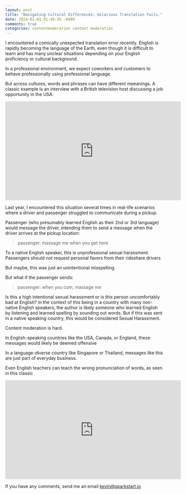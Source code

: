 ```yaml
---
layout: post
title: "Navigating Cultural Differences: Hilarious Translation Fails."
date: 2024-01-01 01:49:55 -0400
comments: true
categories: contentmoderation content moderation
---
```


I encountered a comically unexpected translation error recently. English is rapidly becoming the language of the Earth, even though it is difficult to learn and has many unclear situations depending on your English proficiency or cultural background.

In a professional environment, we expect coworkers and customers to behave professionally using professional language.

But across cultures, words and phrases can have different meeanings. A classic example is an interview with a British television host discussing a job opportunity in the USA.

<iframe width="560" height="315" src="https://www.youtube.com/embed/ovIly_QFRiw?si=0RXQuibjWTg-Yo0k" title="YouTube video player" frameborder="0" allow="accelerometer; autoplay; clipboard-write; encrypted-media; gyroscope; picture-in-picture; web-share" allowfullscreen></iframe>

Last year, I encountered this situation several times in real-life scenarios where a driver and passenger struggled to communicate during a pickup.

Passenger (who presumably learned English as their 2nd or 3rd language) would message the driver, intending them to send a message when the driver arrives at the pickup location:

> passenger: massage me when you get here

To a native English speaker, this is unprofessional sexual harassment. Passengers should not request personal favors from their rideshare drivers

But maybe, this was just an unintentional misspelling.

But what if the passenger sends:

> passenger: when you cum, massage me

Is this a high intentional sexual harassment or is this person uncomfortably bad at English? In the context of this being in a country with many non-native English speakers, the author is likely someone who learned English by listening and learned spelling by sounding out words. But if this was sent in a native speaking country, this would be considered Sexual Harassment.

Content moderation is hard.

In English-speaking countries like the USA, Canada, or England, these messages would likely be deemed offensive

In a language-diverse country like Singapore or Thailand, messages like this are just part of everyday business.

Even English teachers can teach the wrong pronunciation of words, as seen in this classic

<iframe width="560" height="315" src="https://www.youtube.com/embed/EXPbu5hg15Y?si=42uD3Jjf9lbcjoJm" title="YouTube video player" frameborder="0" allow="accelerometer; autoplay; clipboard-write; encrypted-media; gyroscope; picture-in-picture; web-share" allowfullscreen></iframe>

If you have any comments, send me an email kevin@sparkstart.io